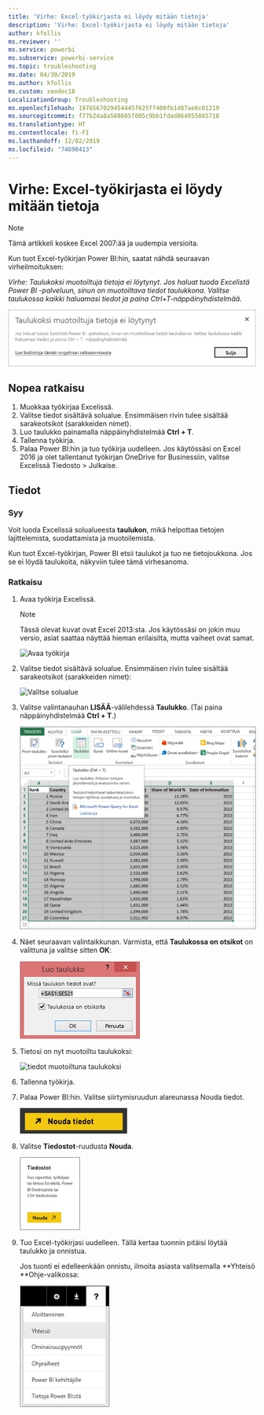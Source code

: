 ```yaml
---
title: 'Virhe: Excel-työkirjasta ei löydy mitään tietoja'
description: 'Virhe: Excel-työkirjasta ei löydy mitään tietoja'
author: kfollis
ms.reviewer: ''
ms.service: powerbi
ms.subservice: powerbi-service
ms.topic: troubleshooting
ms.date: 04/30/2019
ms.author: kfollis
ms.custom: seodec18
LocalizationGroup: Troubleshooting
ms.openlocfilehash: 1976567029454445f625ff400fb1d87ae6c01219
ms.sourcegitcommit: f77b24a8a588605f005c9bb1fdad864955885718
ms.translationtype: HT
ms.contentlocale: fi-FI
ms.lasthandoff: 12/02/2019
ms.locfileid: "74698413"
---
```

# <a name="error-we-couldnt-find-any-data-in-your-excel-workbook"></a>Virhe: Excel-työkirjasta ei löydy mitään tietoja

>[!NOTE]  
>Tämä artikkeli koskee Excel 2007:ää ja uudempia versioita.

Kun tuot Excel-työkirjan Power BI:hin, saatat nähdä seuraavan virheilmoituksen:

*Virhe: Taulukoksi muotoiltuja tietoja ei löytynyt. Jos haluat tuoda Excelistä Power BI -palveluun, sinun on muotoiltava tiedot taulukkona. Valitse taulukossa kaikki haluamasi tiedot ja paina Ctrl+T-näppäinyhdistelmää.*

![Tietoja ei löydy työkirjasta](media/service-admin-troubleshoot-excel-workbook-data/power-bi-we-couldnt-find-any-data.png)

## <a name="quick-solution"></a>Nopea ratkaisu
1. Muokkaa työkirjaa Excelissä.
2. Valitse tiedot sisältävä solualue. Ensimmäisen rivin tulee sisältää sarakeotsikot (sarakkeiden nimet).
3. Luo taulukko painamalla näppäinyhdistelmää **Ctrl + T**.
4. Tallenna työkirja.
5. Palaa Power BI:hin ja tuo työkirja uudelleen. Jos käytössäsi on Excel 2016 ja olet tallentanut työkirjan OneDrive for Businessiin, valitse Excelissä Tiedosto > Julkaise.

## <a name="details"></a>Tiedot
### <a name="cause"></a>Syy
Voit luoda Excelissä solualueesta **taulukon**, mikä helpottaa tietojen lajittelemista, suodattamista ja muotoilemista.

Kun tuot Excel-työkirjan, Power BI etsii taulukot ja tuo ne tietojoukkona. Jos se ei löydä taulukoita, näkyviin tulee tämä virhesanoma.

### <a name="solution"></a>Ratkaisu
1. Avaa työkirja Excelissä. 
    >[!NOTE]
    >Tässä olevat kuvat ovat Excel 2013:sta. Jos käytössäsi on jokin muu versio, asiat saattaa näyttää hieman erilaisilta, mutta vaiheet ovat samat.
    
    ![Avaa työkirja](media/service-admin-troubleshoot-excel-workbook-data/power-bi-troubleshoot-excel-worksheet-1.png)
2. Valitse tiedot sisältävä solualue. Ensimmäisen rivin tulee sisältää sarakeotsikot (sarakkeiden nimet):
   
    ![Valitse solualue](media/service-admin-troubleshoot-excel-workbook-data/power-bi-troubleshoot-excel-worksheet-2.png)
3. Valitse valintanauhan **LISÄÄ**-välilehdessä **Taulukko**. (Tai paina näppäinyhdistelmää **Ctrl + T**.)
   
    ![Lisää taulukko](media/service-admin-troubleshoot-excel-workbook-data/power-bi-troubleshoot-excel-worksheet-3.png)
4. Näet seuraavan valintaikkunan. Varmista, että **Taulukossa on otsikot** on valittuna ja valitse sitten **OK**:
   
    ![Luo taulukko](media/service-admin-troubleshoot-excel-workbook-data/power-bi-troubleshoot-excel-create-table.png)
5. Tietosi on nyt muotoiltu taulukoksi:
   
    ![tiedot muotoiltuna taulukoksi](media/service-admin-troubleshoot-excel-workbook-data/power-bi-troubleshoot-excel-table.png)
6. Tallenna työkirja.
7. Palaa Power BI:hin. Valitse siirtymisruudun alareunassa Nouda tiedot.
   
    ![Nouda tiedot](media/service-admin-troubleshoot-excel-workbook-data/power-bi-get-data.png)
8. Valitse **Tiedostot**-ruudusta **Nouda**.
   
    ![Hae tiedostot](media/service-admin-troubleshoot-excel-workbook-data/power-bi-get-files.png)
9. Tuo Excel-työkirjasi uudelleen. Tällä kertaa tuonnin pitäisi löytää taulukko ja onnistua.
   
    Jos tuonti ei edelleenkään onnistu, ilmoita asiasta valitsemalla **Yhteisö **Ohje-valikossa:
   
    ![Yhteisölinkki](media/service-admin-troubleshoot-excel-workbook-data/power-bi-question-menu-community.png)
